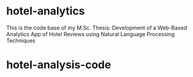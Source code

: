 # hotel-analytics
This is the code base of my M.Sc. Thesis: Development of a Web-Based Analytics App of Hotel Reviews using Natural Language Processing Techniques
# hotel-analysis-code
